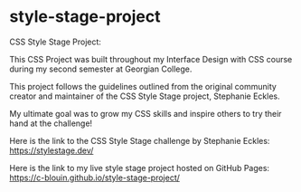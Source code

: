 # style-stage-project

CSS Style Stage Project:

This CSS Project was built throughout my Interface Design with CSS course during my second semester at Georgian College.

This project follows the guidelines outlined from the original community creator and maintainer of the CSS Style Stage project, Stephanie Eckles.

My ultimate goal was to grow my CSS skills and inspire others to try their hand at the challenge!


Here is the link to the CSS Style Stage challenge by Stephanie Eckles: https://stylestage.dev/

Here is the link to my live style stage project hosted on GitHub Pages: https://c-blouin.github.io/style-stage-project/
